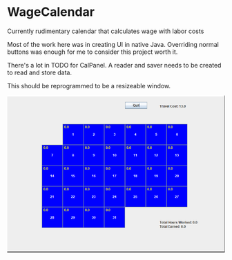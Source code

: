 # WageCalendar
Currently rudimentary calendar that calculates wage with labor costs

Most of the work here was in creating UI in native Java. Overriding normal buttons was enough for me to consider this project worth it.

There's a lot in TODO for CalPanel.
A reader and saver needs to be created to read and store data.

This should be reprogrammed to be a resizeable window.

![Calendar](/images/Calendar.PNG)
